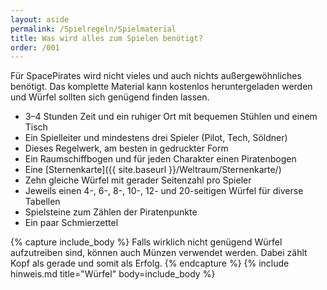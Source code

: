 ```yaml
---
layout: aside
permalink: /Spielregeln/Spielmaterial
title: Was wird alles zum Spielen benötigt?
order: /001
---
```


Für SpacePirates wird nicht vieles und auch nichts außergewöhnliches benötigt. Das komplette Material kann kostenlos heruntergeladen werden und Würfel sollten sich genügend finden lassen.

- 3–4 Stunden Zeit und ein ruhiger Ort mit bequemen Stühlen und einem Tisch
- Ein Spielleiter und mindestens drei Spieler (Pilot, Tech, Söldner)
- Dieses Regelwerk, am besten in gedruckter Form
- Ein Raumschiffbogen und für jeden Charakter einen Piratenbogen
- Eine [Sternenkarte]({{ site.baseurl }}/Weltraum/Sternenkarte/)
- Zehn gleiche Würfel mit gerader Seitenzahl pro Spieler
- Jeweils einen 4-, 6-, 8-, 10-, 12- und 20-seitigen Würfel für diverse Tabellen
- Spielsteine zum Zählen der Piratenpunkte
- Ein paar Schmierzettel

{% capture include_body %}
Falls wirklich nicht genügend Würfel aufzutreiben sind, können auch Münzen verwendet werden. Dabei zählt Kopf als gerade und somit als Erfolg.
{% endcapture %}
{% include hinweis.md title="Würfel" body=include_body %}
